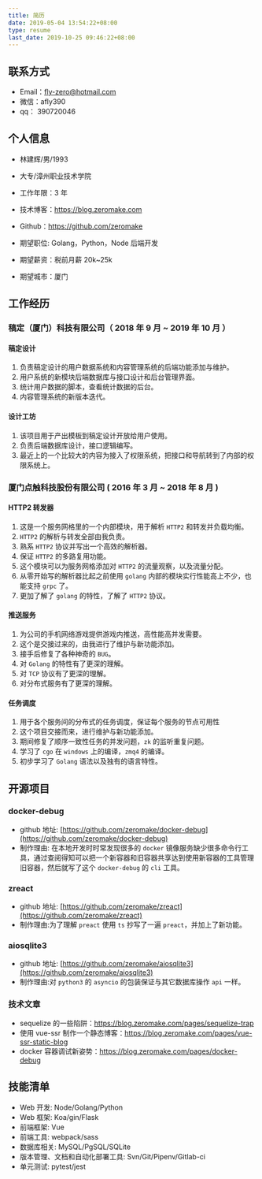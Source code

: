 ```yaml
---
title: 简历
date: 2019-05-04 13:54:22+08:00
type: resume
last_date: 2019-10-25 09:46:22+08:00
---
```


## 联系方式

-   Email：fly-zero@hotmail.com
-   微信：afly390
-   qq： 390720046

## 个人信息

-   林建辉/男/1993
-   大专/漳州职业技术学院
-   工作年限：3 年
-   技术博客：https://blog.zeromake.com
-   Github：https://github.com/zeromake

-   期望职位: Golang，Python，Node 后端开发
-   期望薪资：税前月薪 20k~25k
-   期望城市：厦门

## 工作经历

### 稿定（厦门）科技有限公司（ 2018 年 9 月 ~ 2019 年 10 月 ）

#### 稿定设计

1. 负责稿定设计的用户数据系统和内容管理系统的后端功能添加与维护。
2. 用户系统的新模块后端数据库与接口设计和后台管理界面。
3. 统计用户数据的脚本，查看统计数据的后台。
4. 内容管理系统的新版本迭代。

#### 设计工坊

1. 该项目用于产出模板到稿定设计开放给用户使用。
2. 负责后端数据库设计，接口逻辑编写。
3. 最近上的一个比较大的内容为接入了权限系统，把接口和导航转到了内部的权限系统上。

### 厦门点触科技股份有限公司 ( 2016 年 3 月 ~ 2018 年 8 月 )

#### HTTP2 转发器

1. 这是一个服务网格里的一个内部模块，用于解析 `HTTP2` 和转发并负载均衡。
2. `HTTP2` 的解析与转发全部由我负责。
3. 熟系 `HTTP2` 协议并写出一个高效的解析器。
4. 保证 `HTTP2` 的多路复用功能。
5. 这个模块可以为服务网格添加对 `HTTP2` 的流量观察，以及流量分配。
6. 从零开始写的解析器比起之前使用 `golang` 内部的模块实行性能高上不少，也能支持 `grpc` 了。
7. 更加了解了 `golang` 的特性，了解了 `HTTP2` 协议。

#### 推送服务

1. 为公司的手机网络游戏提供游戏内推送，高性能高并发需要。
2. 这个是交接过来的，由我进行了维护与新功能添加。
3. 接手后修复了各种神奇的 `BUG`。
4. 对 `Golang` 的特性有了更深的理解。
5. 对 `TCP` 协议有了更深的理解。
6. 对分布式服务有了更深的理解。

#### 任务调度

1. 用于各个服务间的分布式的任务调度，保证每个服务的节点可用性
2. 这个项目交接而来，进行维护与新功能添加。
3. 期间修复了顺序一致性任务的并发问题，`zk` 的监听重复问题。
4. 学习了 `cgo` 在 `windows` 上的编译，`zmq4` 的编译。
5. 初步学习了 `Golang` 语法以及独有的语言特性。

## 开源项目

### docker-debug

-   github 地址: [https://github.com/zeromake/docker-debug](https://github.com/zeromake/docker-debug)
-   制作理由: 在本地开发时时常发现很多的 `docker` 镜像服务缺少很多命令行工具，通过查阅得知可以把一个新容器和旧容器共享达到使用新容器的工具管理旧容器，然后就写了这个 `docker-debug` 的 `cli` 工具。

### zreact

-   github 地址: [https://github.com/zeromake/zreact](https://github.com/zeromake/zreact)
-   制作理由:为了理解 `preact` 使用 `ts` 抄写了一遍 `preact`，并加上了新功能。

### aiosqlite3

-   github 地址: [https://github.com/zeromake/aiosqlite3](https://github.com/zeromake/aiosqlite3)
-   制作理由:对 `python3` 的 `asyncio` 的包装保证与其它数据库操作 `api` 一样。

### 技术文章

-   sequelize 的一些陷阱：https://blog.zeromake.com/pages/sequelize-trap
-   使用 vue-ssr 制作一个静态博客：https://blog.zeromake.com/pages/vue-ssr-static-blog
-   docker 容器调试新姿势：https://blog.zeromake.com/pages/docker-debug

## 技能清单

-   Web 开发: Node/Golang/Python
-   Web 框架: Koa/gin/Flask
-   前端框架: Vue
-   前端工具: webpack/sass
-   数据库相关: MySQL/PgSQL/SQLite
-   版本管理、文档和自动化部署工具: Svn/Git/Pipenv/Gitlab-ci
-   单元测试: pytest/jest
